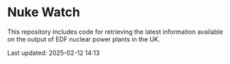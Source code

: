 # Nuke Watch

This repository includes code for retrieving the latest information available on the output of EDF nuclear power plants in the UK.

Last updated: 2025-02-12 14:13